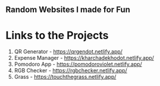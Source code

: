 ## Random Websites I made for Fun

# Links to the Projects
1. QR Generator - https://qrgendot.netlify.app/
2. Expense Manager - https://kharchadekhodot.netlify.app/
3. Pomodoro App - https://pomodoroviolet.netlify.app/
4. RGB Checker - https://rgbchecker.netlify.app/
5. Grass - https://touchthegrass.netlify.app/
